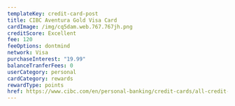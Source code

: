 ```yaml
---
templateKey: credit-card-post
title: CIBC Aventura Gold Visa Card
cardImage: /img/cq5dam.web.767.767jh.png
creditScore: Excellent
fee: 120
feeOptions: dontmind
network: Visa
purchaseInterest: "19.99"
balanceTranferFees: 0
userCategory: personal
cardCategory: rewards
rewardType: points
href: https://www.cibc.com/en/personal-banking/credit-cards/all-credit-cards/aventura-gold-visa-card.html
---
```

